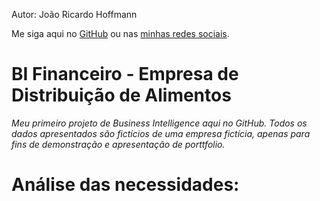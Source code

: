 Autor: João Ricardo Hoffmann

Me siga aqui no  [GitHub](https://github.com/rico-hoffmann) ou  nas [minhas redes sociais](https://linktr.ee/ricohoffmann).

# BI Financeiro - Empresa de Distribuição de Alimentos
*Meu primeiro projeto de Business Intelligence aqui no GitHub. Todos os dados apresentados são fictícios de uma empresa fictícia, apenas para fins de demonstração e apresentação de porttfolio.*




#   Análise das necessidades:

